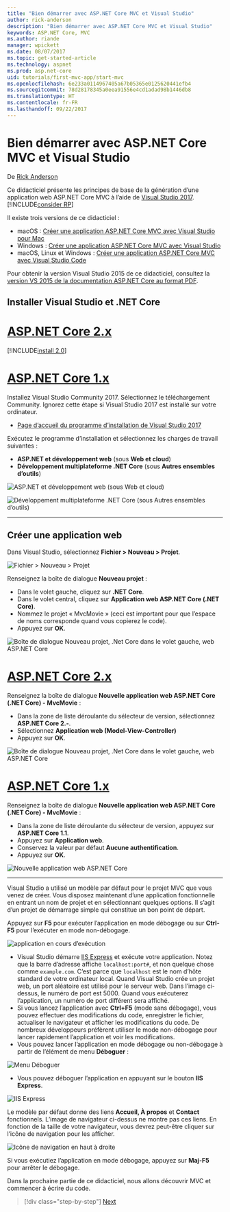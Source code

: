```yaml
---
title: "Bien démarrer avec ASP.NET Core MVC et Visual Studio"
author: rick-anderson
description: "Bien démarrer avec ASP.NET Core MVC et Visual Studio"
keywords: ASP.NET Core, MVC
ms.author: riande
manager: wpickett
ms.date: 08/07/2017
ms.topic: get-started-article
ms.technology: aspnet
ms.prod: asp.net-core
uid: tutorials/first-mvc-app/start-mvc
ms.openlocfilehash: 6e233a0114967405a67b05365e0125620441efb4
ms.sourcegitcommit: 78d28178345a0eea91556e4cd1adad98b1446db8
ms.translationtype: HT
ms.contentlocale: fr-FR
ms.lasthandoff: 09/22/2017
---
```

# <a name="getting-started-with-aspnet-core-mvc-and-visual-studio"></a>Bien démarrer avec ASP.NET Core MVC et Visual Studio

De [Rick Anderson](https://twitter.com/RickAndMSFT)

Ce didacticiel présente les principes de base de la génération d’une application web ASP.NET Core MVC à l’aide de [Visual Studio 2017](https://www.visualstudio.com/). [!INCLUDE[consider RP](../../includes/razor.md)]

Il existe trois versions de ce didacticiel :

* macOS : [Créer une application ASP.NET Core MVC avec Visual Studio pour Mac](xref:tutorials/first-mvc-app-mac/start-mvc)
* Windows : [Créer une application ASP.NET Core MVC avec Visual Studio](xref:tutorials/first-mvc-app/start-mvc)
* macOS, Linux et Windows : [Créer une application ASP.NET Core MVC avec Visual Studio Code](xref:tutorials/first-mvc-app-xplat/start-mvc)

Pour obtenir la version Visual Studio 2015 de ce didacticiel, consultez la [version VS 2015 de la documentation ASP.NET Core au format PDF](https://github.com/aspnet/Docs/blob/master/aspnetcore/common/_static/aspnet-core-project-json.pdf).

## <a name="install-visual-studio-and-net-core"></a>Installer Visual Studio et .NET Core

# <a name="aspnet-core-2xtabaspnetcore2x"></a>[ASP.NET Core 2.x](#tab/aspnetcore2x)

[!INCLUDE[install 2.0](../../includes/install2.0.md)]

# <a name="aspnet-core-1xtabaspnetcore1x"></a>[ASP.NET Core 1.x](#tab/aspnetcore1x)

Installez Visual Studio Community 2017. Sélectionnez le téléchargement Community. Ignorez cette étape si Visual Studio 2017 est installé sur votre ordinateur.

* [Page d’accueil du programme d’installation de Visual Studio 2017](https://www.visualstudio.com/)

Exécutez le programme d’installation et sélectionnez les charges de travail suivantes :

* **ASP.NET et développement web** (sous **Web et cloud**)
* **Développement multiplateforme .NET Core** (sous **Autres ensembles d’outils**)

![**ASP.NET et développement web** (sous **Web et cloud**)](start-mvc/_static/web_workload.png)

![**Développement multiplateforme .NET Core** (sous **Autres ensembles d’outils**)](start-mvc/_static/x_plat_wl.png)

---

## <a name="create-a-web-app"></a>Créer une application web

Dans Visual Studio, sélectionnez **Fichier > Nouveau > Projet**.

![Fichier > Nouveau > Projet](start-mvc/_static/alt_new_project.png)

Renseignez la boîte de dialogue **Nouveau projet** :

* Dans le volet gauche, cliquez sur **.NET Core**.
* Dans le volet central, cliquez sur **Application web ASP.NET Core (.NET Core)**.
* Nommez le projet « MvcMovie » (ceci est important pour que l’espace de noms corresponde quand vous copierez le code).
* Appuyez sur **OK**.

![Boîte de dialogue Nouveau projet, .Net Core dans le volet gauche, web ASP.NET Core ](start-mvc/_static/new_project2.png)


# <a name="aspnet-core-2xtabaspnetcore2x"></a>[ASP.NET Core 2.x](#tab/aspnetcore2x)

Renseignez la boîte de dialogue **Nouvelle application web ASP.NET Core (.NET Core) - MvcMovie** :

* Dans la zone de liste déroulante du sélecteur de version, sélectionnez **ASP.NET Core 2.-**.
* Sélectionnez **Application web (Model-View-Controller)**
* Appuyez sur **OK**.

![Boîte de dialogue Nouveau projet, .Net Core dans le volet gauche, web ASP.NET Core ](start-mvc/_static/new_project22.png)

# <a name="aspnet-core-1xtabaspnetcore1x"></a>[ASP.NET Core 1.x](#tab/aspnetcore1x)

Renseignez la boîte de dialogue **Nouvelle application web ASP.NET Core (.NET Core) - MvcMovie** :

* Dans la zone de liste déroulante du sélecteur de version, appuyez sur **ASP.NET Core 1.1**.
* Appuyez sur **Application web**.
* Conservez la valeur par défaut **Aucune authentification**.
* Appuyez sur **OK**.

![Nouvelle application web ASP.NET Core](start-mvc/_static/p3.png)

---

Visual Studio a utilisé un modèle par défaut pour le projet MVC que vous venez de créer. Vous disposez maintenant d’une application fonctionnelle en entrant un nom de projet et en sélectionnant quelques options. Il s’agit d’un projet de démarrage simple qui constitue un bon point de départ.

Appuyez sur **F5** pour exécuter l’application en mode débogage ou sur **Ctrl-F5** pour l’exécuter en mode non-débogage.
<!-- These images are also used by uid: tutorials/first-mvc-app-xplat/start-mvc -->
![application en cours d’exécution](start-mvc/_static/1.png)

* Visual Studio démarre [IIS Express](https://docs.microsoft.com/iis/extensions/introduction-to-iis-express/iis-express-overview) et exécute votre application. Notez que la barre d’adresse affiche `localhost:port#`, et non quelque chose comme `example.com`. C’est parce que `localhost` est le nom d’hôte standard de votre ordinateur local. Quand Visual Studio crée un projet web, un port aléatoire est utilisé pour le serveur web. Dans l’image ci-dessus, le numéro de port est 5000. Quand vous exécuterez l’application, un numéro de port différent sera affiché.
* Si vous lancez l’application avec **Ctrl+F5** (mode sans débogage), vous pouvez effectuer des modifications du code, enregistrer le fichier, actualiser le navigateur et afficher les modifications du code. De nombreux développeurs préfèrent utiliser le mode non-débogage pour lancer rapidement l’application et voir les modifications.
* Vous pouvez lancer l’application en mode débogage ou non-débogage à partir de l’élément de menu **Déboguer** :

![Menu Déboguer](start-mvc/_static/debug_menu.png)

* Vous pouvez déboguer l’application en appuyant sur le bouton **IIS Express**.

![IIS Express](start-mvc/_static/iis_express.png)

Le modèle par défaut donne des liens **Accueil, À propos** et **Contact** fonctionnels. L’image de navigateur ci-dessus ne montre pas ces liens. En fonction de la taille de votre navigateur, vous devrez peut-être cliquer sur l’icône de navigation pour les afficher.

![Icône de navigation en haut à droite](start-mvc/_static/2.png)

Si vous exécutiez l’application en mode débogage, appuyez sur **Maj-F5** pour arrêter le débogage.

Dans la prochaine partie de ce didacticiel, nous allons découvrir MVC et commencer à écrire du code.

>[!div class="step-by-step"]
[Next](adding-controller.md)  

